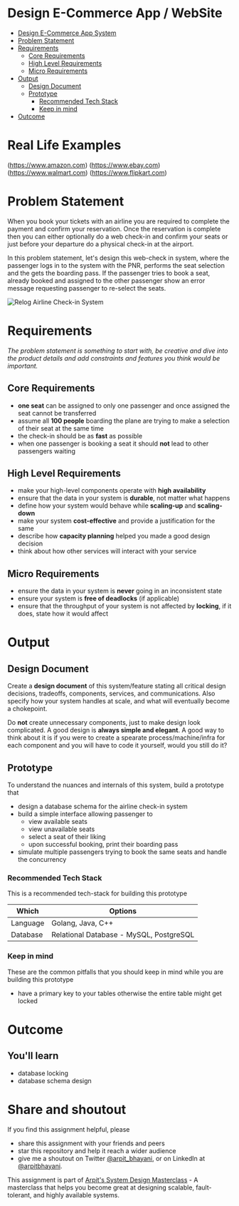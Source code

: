 Design E-Commerce App / WebSite
===

<!--ts-->
* [Design E-Commerce App System](#design-e-commerce-app-system)
* [Problem Statement](#problem-statement)
* [Requirements](#requirements)
   * [Core Requirements](#core-requirements)
   * [High Level Requirements](#high-level-requirements)
   * [Micro Requirements](#micro-requirements)
* [Output](#output)
   * [Design Document](#design-document)
   * [Prototype](#prototype)
      * [Recommended Tech Stack](#recommended-tech-stack)
      * [Keep in mind](#keep-in-mind)
* [Outcome](#outcome)
<!--te-->
# Real Life Examples 

(https://www.amazon.com)
(https://www.ebay.com)
(https://www.walmart.com)
(https://www.flipkart.com)

# Problem Statement

When you book your tickets with an airline you are required to complete the payment and confirm your reservation. Once the reservation is complete then you can either optionally do a web check-in and confirm your seats or just before your departure do a physical check-in at the airport.

In this problem statement, let's design this web-check in system, where the passenger logs in to the system with the PNR, performs the seat selection and the gets the boarding pass. If the passenger tries to book a seat, already booked and assigned to the other passenger show an error message requesting passenger to re-select the seats.

![Relog Airline Check-in System](https://user-images.githubusercontent.com/4745789/138721841-3fc02879-7075-491a-9dcf-74011dba11e6.png)

# Requirements

<!--rs-->
*The problem statement is something to start with, be creative and dive into the product details and add constraints and features you think would be important.*
<!--re-->

## Core Requirements

 - **one seat** can be assigned to only one passenger and once assigned the seat cannot be transferred
 - assume all **100 people** boarding the plane are trying to make a selection of their seat at the same time
 - the check-in should be as **fast** as possible
 - when one passenger is booking a seat it should **not** lead to other passengers waiting

##  High Level Requirements
<!--hs-->
- make your high-level components operate with **high availability**
 - ensure that the data in your system is **durable**, not matter what happens
 - define how your system would behave while **scaling-up** and **scaling-down**
 - make your system **cost-effective** and provide a justification for the same
 - describe how **capacity planning** helped you made a good design decision 
 - think about how other services will interact with your service
<!--he-->

##  Micro Requirements
<!--ms-->
- ensure the data in your system is **never** going in an inconsistent state
 - ensure your system is **free of deadlocks** (if applicable)
 - ensure that the throughput of your system is not affected by **locking**, if it does, state how it would affect
<!--me-->

# Output

## Design Document
<!--ds-->
Create a **design document** of this system/feature stating all critical design decisions, tradeoffs, components, services, and communications. Also specify how your system handles at scale, and what will eventually become a chokepoint.

Do **not** create unnecessary components, just to make design look complicated. A good design is **always simple and elegant**. A good way to think about it is if you were to create a spearate process/machine/infra for each component and you will have to code it yourself, would you still do it?
<!--de-->

## Prototype

To understand the nuances and internals of this system, build a prototype that

- design a database schema for the airline check-in system
- build a simple interface allowing passenger to
   - view available seats
   - view unavailable seats
   - select a seat of their liking
   - upon successful booking, print their boarding pass
- simulate multiple passengers trying to book the same seats and handle the concurrency

###  Recommended Tech Stack

This is a recommended tech-stack for building this prototype

|Which|Options|
|-----|-----|
|Language|Golang, Java, C++|
|Database|Relational Database - MySQL, PostgreSQL|

###  Keep in mind

These are the common pitfalls that you should keep in mind while you are building this prototype

- have a primary key to your tables otherwise the entire table might get locked

# Outcome

##  You'll learn

- database locking
- database schema design

<!--fs-->
#  Share and shoutout

If you find this assignment helpful, please
 - share this assignment with your friends and peers
 - star this repository and help it reach a wider audience
 - give me a shoutout on Twitter [@arpit_bhayani](https://twitter.com/@arpit_bhayani), or on LinkedIn at [@arpitbhayani](https://www.linkedin.com/in/arpitbhayani/).

This assignment is part of [Arpit's System Design Masterclass](https://arpitbhayani.me/masterclass) - A masterclass that helps you become great at designing scalable, fault-tolerant, and highly available systems.
<!--fe-->
